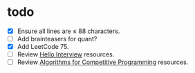 # todo

- [x] Ensure all lines are &le; 88 characters.
- [ ] Add brainteasers for quant?
- [x] Add LeetCode 75.
- [ ] Review [Hello Interview](https://www.hellointerview.com) resources.
- [ ] Review [Algorithms for Competitive Programming](https://cp-algorithms.com) resources.
